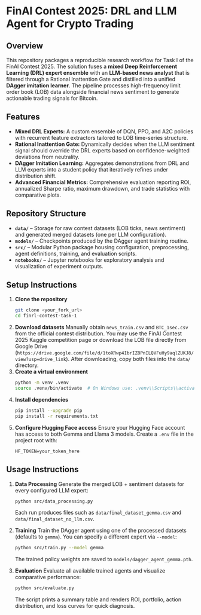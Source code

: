 # FinAI Contest 2025: DRL and LLM Agent for Crypto Trading

## Overview
This repository packages a reproducible research workflow for Task I of the FinAI Contest 2025. The solution fuses a **mixed Deep Reinforcement Learning (DRL) expert ensemble** with an **LLM-based news analyst** that is filtered through a Rational Inattention Gate and distilled into a unified **DAgger imitation learner**. The pipeline processes high-frequency limit order book (LOB) data alongside financial news sentiment to generate actionable trading signals for Bitcoin.

## Features
- **Mixed DRL Experts:** A custom ensemble of DQN, PPO, and A2C policies with recurrent feature extractors tailored to LOB time-series structure.
- **Rational Inattention Gate:** Dynamically decides when the LLM sentiment signal should override the DRL experts based on confidence-weighted deviations from neutrality.
- **DAgger Imitation Learning:** Aggregates demonstrations from DRL and LLM experts into a student policy that iteratively refines under distribution shift.
- **Advanced Financial Metrics:** Comprehensive evaluation reporting ROI, annualized Sharpe ratio, maximum drawdown, and trade statistics with comparative plots.

## Repository Structure
- **`data/`** – Storage for raw contest datasets (LOB ticks, news sentiment) and generated merged datasets (one per LLM configuration).
- **`models/`** – Checkpoints produced by the DAgger agent training routine.
- **`src/`** – Modular Python package housing configuration, preprocessing, agent definitions, training, and evaluation scripts.
- **`notebooks/`** – Jupyter notebooks for exploratory analysis and visualization of experiment outputs.

## Setup Instructions
1. **Clone the repository**
   ```bash
   git clone <your_fork_url>
   cd finrl-contest-task-1
   ```
2. **Download datasets**
   Manually obtain `news_train.csv` and `BTC_1sec.csv` from the official contest distribution. You may use the FinAI Contest 2025 Kaggle competition page or download the LOB file directly from Google Drive (`https://drive.google.com/file/d/1toXRwp4IbrIZ8PnILQVFuHy9aqlZUKJ8/view?usp=drive_link`). After downloading, copy both files into the `data/` directory.
3. **Create a virtual environment**
   ```bash
   python -m venv .venv
   source .venv/bin/activate  # On Windows use: .venv\\Scripts\\activate
   ```
4. **Install dependencies**
   ```bash
   pip install --upgrade pip
   pip install -r requirements.txt
   ```
5. **Configure Hugging Face access**
   Ensure your Hugging Face account has access to both Gemma and Llama 3 models. Create a `.env` file in the project root with:
   ```text
   HF_TOKEN=your_token_here
   ```

## Usage Instructions
1. **Data Processing**
   Generate the merged LOB + sentiment datasets for every configured LLM expert:
   ```bash
   python src/data_processing.py
   ```
   Each run produces files such as `data/final_dataset_gemma.csv` and `data/final_dataset_no_llm.csv`.

2. **Training**
   Train the DAgger agent using one of the processed datasets (defaults to `gemma`). You can specify a different expert via `--model`:
   ```bash
   python src/train.py --model gemma
   ```
   The trained policy weights are saved to `models/dagger_agent_gemma.pth`.

3. **Evaluation**
   Evaluate all available trained agents and visualize comparative performance:
   ```bash
   python src/evaluate.py
   ```
   The script prints a summary table and renders ROI, portfolio, action distribution, and loss curves for quick diagnosis.

